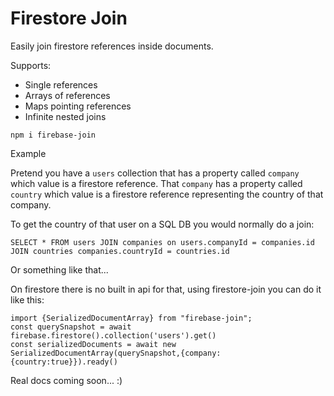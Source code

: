 # Firestore Join

Easily join firestore references inside documents. 

Supports:

- Single references
- Arrays of references
- Maps pointing references
- Infinite nested joins

``npm i firebase-join``

Example

Pretend you have a `users` collection that has a property called `company` which value is a firestore reference.
That `company` has a property called `country` which value is a firestore reference representing the country of that company.

To get the country of that user on a SQL DB you would normally do a join:

```
SELECT * FROM users JOIN companies on users.companyId = companies.id JOIN countries companies.countryId = countries.id
```
Or something like that...

On firestore there is no built in api for that, using firestore-join you can do it like this:

```
import {SerializedDocumentArray} from "firebase-join";
const querySnapshot = await firebase.firestore().collection('users').get()
const serializedDocuments = await new SerializedDocumentArray(querySnapshot,{company:{country:true}}).ready()
```

Real docs coming soon... :)